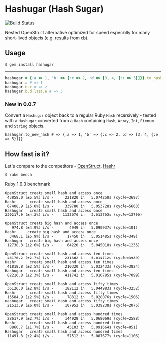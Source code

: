 Hashugar (Hash Sugar)
=====================

[![Build Status](https://secure.travis-ci.org/jsuchal/hashugar.png)](http://travis-ci.org/jsuchal/hashugar)

Nested OpenStruct alternative optimized for speed especially for many short-lived objects (e.g. results from db).


Usage
-----

`$ gem install hashugar`

-----
```ruby
hashugar = {:a => 1, 'b' => {:c => 2, :d => [3, 4, {:e => 5}]}}.to_hashugar
hashugar.a # => 1
hashugar.b.c # => 2
hashugar.b.d.last.e # => 5
```

### New in 0.0.7
Convert a `Hashugar` object back to a regular Ruby `Hash` recursively - tested with a `Hashugar` converted from a `Hash` containing `Hash`, `Array`, `Int`, `Fixnum` and `String` objects.

`hashugar.to_new_hash # => {:a => 1, 'b' => {:c => 2, :d => [3, 4, {:e => 5}]}}`

How fast is it?
---------------

Let's compare to the competitors - [OpenStruct](http://www.ruby-doc.org/stdlib-1.9.3/libdoc/ostruct/rdoc/OpenStruct.html), [Hashr](https://github.com/svenfuchs/hashr)

`$ rake bench`

Ruby 1.9.3 benchmark

    OpenStruct create small hash and access once
     43858.0 (±5.5%) i/s -     221820 in   5.074250s (cycle=3697)
    Hashr      create small hash and access once
     67408.9 (±5.0%) i/s -     339780 in   5.053728s (cycle=5663)
    Hashugar   create small hash and access once
    230217.9 (±4.2%) i/s -    1152670 in   5.015705s (cycle=15790)

    OpenStruct create big hash and access once
       974.8 (±4.9%) i/s -       4949 in   5.090937s (cycle=101)
    Hashr     create big hash and access once
      3468.1 (±5.9%) i/s -      17450 in   5.051485s (cycle=349)
    Hashugar   create big hash and access once
     12738.3 (±2.6%) i/s -      64220 in   5.045018s (cycle=1235)

    OpenStruct create small hash and access ten times
     46170.2 (±2.7%) i/s -     231362 in   5.014712s (cycle=3989)
    Hashr      create small hash and access ten times
     41818.8 (±2.5%) i/s -     210320 in   5.032433s (cycle=3824)
    Hashugar   create small hash and access ten times
     82216.8 (±2.3%) i/s -     411742 in   5.010785s (cycle=7099)

    OpenStruct create small hash and access fifty times
     36126.0 (±2.8%) i/s -     182112 in   5.044983s (cycle=3252)
    Hashr      create small hash and access fifty times
     15584.9 (±2.5%) i/s -      78312 in   5.028076s (cycle=1506)
    Hashugar   create small hash and access fifty times
     21513.9 (±6.0%) i/s -     107952 in   5.039238s (cycle=2076)

    OpenStruct create small hash and access hundred times
     28617.9 (±2.7%) i/s -     144928 in   5.068069s (cycle=2588)
    Hashr      create small hash and access hundred times
      8860.7 (±1.7%) i/s -      45103 in   5.091664s (cycle=851)
    Hashugar   create small hash and access hundred times
     11491.3 (±2.4%) i/s -      57512 in   5.007677s (cycle=1106)
